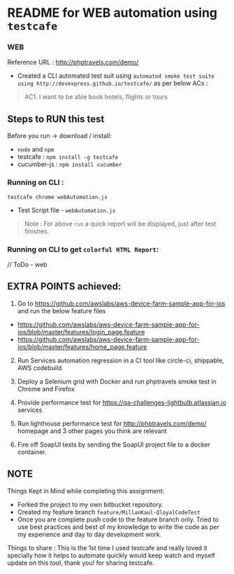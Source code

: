 # README for WEB automation using `testcafe`

### WEB 

Reference URL : http://phptravels.com/demo/
 
- Created a CLI automated test suit using `automated smoke test suite using http://devexpress.github.io/testcafe/` as per below ACs :

> AC1. I want to be able book hotels, flights or tours

## Steps to RUN this test

Before you run -> download / install: 
- `node` and `npm`
- testcafe : ```npm install -g testcafe```
- cucumber-js : ```npm install cucumber```

### Running on CLI : 

```testcafe chrome webAutomation.js```

- Test Script file - `webAutomation.js` 

> Note : For above `run` a quick report will be displayed, just after test finishes.

### Running on CLI to get `colorful HTML Report`:

// ToDo - web
<!-- ```testcafe run -e environment.json --reporters html --reporter-html-template templates/colorfulReportTemplate.hbs --reporter-html-export Test-Report.html collection-API.json -d testData.csv```

> Result : `Test-Report.html` will be your result file stored in the directory you are running above command in CLI -->

## EXTRA POINTS achieved:

1. Go to https://github.com/awslabs/aws-device-farm-sample-app-for-ios and run the below feature files
- https://github.com/awslabs/aws-device-farm-sample-app-for-ios/blob/master/features/login_page.feature
- https://github.com/awslabs/aws-device-farm-sample-app-for-ios/blob/master/features/home_page.feature

2. Run Services automation regression in a CI tool like circle-ci, shippable, AWS codebuild

3. Deploy a Selenium grid with Docker and run phptravels smoke test in Chrome and Firefox

4. Provide performance test for https://qa-challenges-lightbulb.atlassian.io services

5. Run lighthouse performance test for http://phptravels.com/demo/ homepage and 3 other pages you think are relevant

6. Fire off SoapUI tests by sending the SoapUI project file to a docker container. 

## NOTE

Things Kept in Mind while completing this assignment:

- Forked the project to my own bitbucket repository.
- Created my feature branch ```feature/MillanKaul-QloyalCodeTest```
- Once you are complete push code to the feature branch only.
Tried to use best practices and best of my knowledge to write the code as per my experience and day to day development work.

Things to share : This is the 1st time I used testcafe and really loved it specially how it helps to automate quickly would keep watch and myself update on this tool, thank you! for sharing testcafe.
